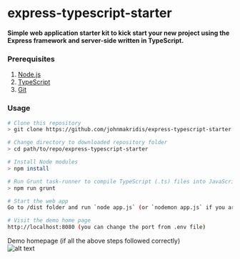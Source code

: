 # express-typescript-starter
**Simple web application starter kit to kick start your new project using the Express framework and server-side written in TypeScript.**


### Prerequisites

1. [Node.js](https://nodejs.org/)
2. [TypeScript](https://www.typescriptlang.org/)
3. [Git](https://git-scm.com/)

### Usage
```bash
# Clone this repository
> git clone https://github.com/johnmakridis/express-typescript-starter.git

# Change directory to downloaded repository folder
> cd path/to/repo/express-typescript-starter

# Install Node modules
> npm install

# Run Grunt task-runner to compile TypeScript (.ts) files into JavaScript (ES6) and copy other necessary files in /dist folder 
> npm run grunt

# Start the web app
Go to /dist folder and run `node app.js` (or `nodemon app.js` if you are using Nodemon module) 

# Visit the demo home page
http://localhost:8080 (you can change the port from .env file)
```
Demo homepage (if all the above steps followed correctly)<br> 
![alt text](https://raw.githubusercontent.com/johnmakridis/express-typescript-starter/master/src/public/img/demoHomepage.png "ExpressTS homepage")
